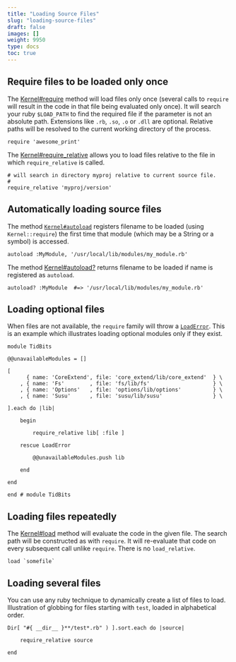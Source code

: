 ```yaml
---
title: "Loading Source Files"
slug: "loading-source-files"
draft: false
images: []
weight: 9950
type: docs
toc: true
---
```


## Require files to be loaded only once
The [Kernel#require][1] method will load files only once (several calls to `require` will result in the code in that file being evaluated only once). It will search your ruby `$LOAD_PATH` to find the required file if the parameter is not an absolute path. Extensions like `.rb`, `.so`, `.o` or `.dll` are optional. Relative paths will be resolved to the current working directory of the process.

    require 'awesome_print'

The [Kernel#require_relative][2] allows you to load files relative to the file in which `require_relative` is called.

    # will search in directory myproj relative to current source file.
    #
    require_relative 'myproj/version'  


  [1]: http://www.rubydoc.info/stdlib/core/Kernel%3Arequire
  [2]: http://www.rubydoc.info/stdlib/core/Kernel%3Arequire_relative

## Automatically loading source files
The method [`Kernel#autoload`][1] registers filename to be loaded (using `Kernel::require`) the first time that module (which may be a String or a symbol) is accessed.

    autoload :MyModule, '/usr/local/lib/modules/my_module.rb' 

The method [Kernel#autoload?][2] returns filename to be loaded if name is registered as `autoload`.

    autoload? :MyModule  #=> '/usr/local/lib/modules/my_module.rb'


  [1]: http://www.rubydoc.info/stdlib/core/Kernel%3Aautoload
  [2]: http://www.rubydoc.info/stdlib/core/Kernel%3Aautoload%253F

## Loading optional files
When files are not available, the `require` family will throw a [`LoadError`][1]. This is an example which illustrates loading optional modules only if they exist.

    module TidBits
    
    @@unavailableModules = []
    
    [
          { name: 'CoreExtend', file: 'core_extend/lib/core_extend'  } \
        , { name: 'Fs'        , file: 'fs/lib/fs'                    } \
        , { name: 'Options'   , file: 'options/lib/options'          } \
        , { name: 'Susu'      , file: 'susu/lib/susu'                } \
    
    ].each do |lib|
    
        begin
    
            require_relative lib[ :file ]
    
        rescue LoadError
    
            @@unavailableModules.push lib
    
        end
    
    end

    end # module TidBits


  [1]: http://www.rubydoc.info/stdlib/core/LoadError

## Loading files repeatedly
The [Kernel#load][1] method will evaluate the code in the given file. The search path will be constructed as with `require`. It will re-evaluate that code on every subsequent call unlike `require`. There is no `load_relative`.

    load `somefile`


  [1]: http://www.rubydoc.info/stdlib/core/Kernel%3Aload

## Loading several files
You can use any ruby technique to dynamically create a list of files to load. Illustration of globbing for files starting with `test`, loaded in alphabetical order.

    Dir[ "#{ __dir__ }**/test*.rb" ) ].sort.each do |source|

        require_relative source

    end

